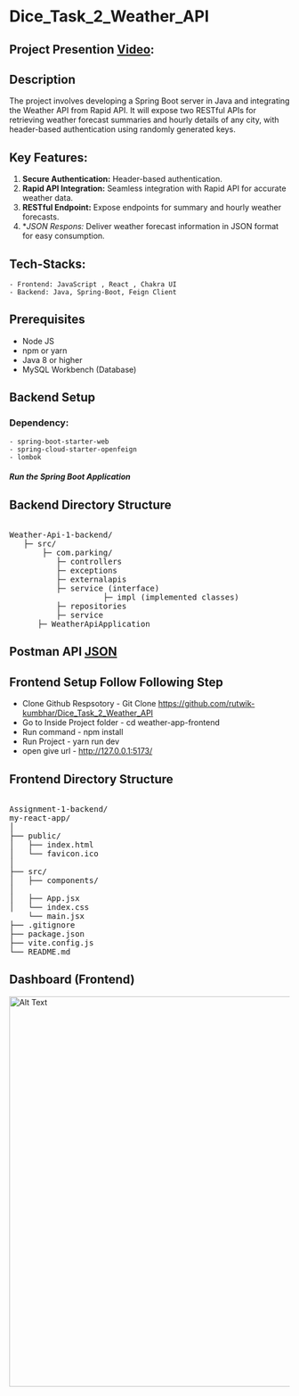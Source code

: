 # Dice_Task_2_Weather_API

## Project Presention [Video](https://drive.google.com/file/d/14cgYyxBzHAS_O1RqzXNCg-gGYFHguIuJ/view?usp=sharing):

## Description
The project involves developing a Spring Boot server in Java and integrating the Weather API from Rapid API. It will expose two RESTful APIs for retrieving weather forecast summaries and hourly details of any city, with header-based authentication using randomly generated keys.

## Key Features:

1. **Secure Authentication:** Header-based authentication.
2. **Rapid API Integration:**  Seamless integration with Rapid API for accurate weather data.
3. **RESTful Endpoint:** Expose endpoints for summary and hourly weather forecasts.
4. **JSON Respons:* Deliver weather forecast information in JSON format for easy consumption.

## Tech-Stacks:
    - Frontend: JavaScript , React , Chakra UI
    - Backend: Java, Spring-Boot, Feign Client

## Prerequisites
- Node JS
- npm or yarn
- Java 8 or higher
- MySQL Workbench (Database)
  
## Backend Setup 
### Dependency:
    - spring-boot-starter-web
    - spring-cloud-starter-openfeign
    - lombok

##### Run the Spring Boot Application


## Backend Directory Structure
<pre> 
Weather-Api-1-backend/ 
   ├─ src/
       ├─ com.parking/ 
          ├─ controllers
          ├─ exceptions
          ├─ externalapis
          ├─ service (interface) 
                    ├─ impl (implemented classes)
          ├─ repositories
          ├─ service
      ├─ WeatherApiApplication
</pre>

## Postman API [JSON](https://github.com/rutwik-kumbhar/IntentBI-Assignment-1/blob/main/Intentbi-Assignment-1.postman_collection.json)

## Frontend Setup Follow Following Step  
 - Clone Github Respsotory  - Git Clone https://github.com/rutwik-kumbhar/Dice_Task_2_Weather_API
 - Go to Inside Project folder - cd weather-app-frontend
 - Run command - npm install 
 - Run Project - yarn run dev
 - open give url -  http://127.0.0.1:5173/

## Frontend Directory Structure
<pre> 
Assignment-1-backend/ 
my-react-app/
│
├── public/
│   ├── index.html
│   └── favicon.ico
│
├── src/
│   ├── components/
│   
│   ├── App.jsx
│   └── index.css 
    └── main.jsx
├── .gitignore
├── package.json
├── vite.config.js
└── README.md
</pre>



## Dashboard (Frontend)
<img src="https://github.com/rutwik-kumbhar/IntentBI-Assignment-1/blob/main/Dashboard.png" alt="Alt Text" width="700"/>
